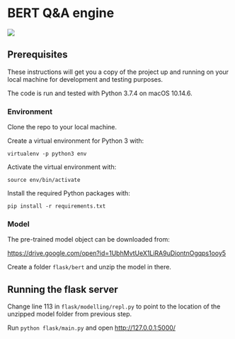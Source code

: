 # BERT Q&A engine

![](https://github.com/manuelzander/bert/workflows/Python%20application/badge.svg)

## Prerequisites

These instructions will get you a copy of the project up and running on your local machine for development and testing purposes.

The code is run and tested with Python 3.7.4 on macOS 10.14.6.

### Environment

Clone the repo to your local machine.

Create a virtual environment for Python 3 with:

```
virtualenv -p python3 env
```

Activate the virtual environment with:

```
source env/bin/activate
```

Install the required Python packages with:

```
pip install -r requirements.txt
```

### Model

The pre-trained model object can be downloaded from:

https://drive.google.com/open?id=1UbhMvtUeX1LiRA9uDiontnOgqps1ooy5

Create a folder ```flask/bert``` and unzip the model in there.

## Running the flask server

Change line 113 in ```flask/modelling/repl.py``` to point to the location of the unzipped model folder from previous step.

Run ```python flask/main.py``` and open http://127.0.0.1:5000/

